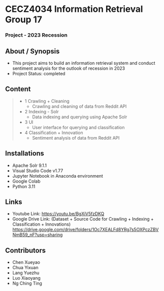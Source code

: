 # CECZ4034 Information Retrieval Group 17
### Project - 2023 Recession

## About / Synopsis

* This project aims to build an information retrieval system and conduct sentiment analysis for the outlook of recession in 2023
* Project Status: completed

## Content

> * 1 Crawling + Cleaning
>   * Crawling and cleaning of data from Reddit API
> * 2 Indexing - Solr
>   * Data indexing and querying using Apache Solr
> * 3 UI
>   * User interface for querying and classification
> * 4 Classification + Innovation
>   * Sentiment analysis of data from Reddit API

## Installations

* Apache Solr 9.1.1
* Visual Studio Code v1.77
* Jupyter Notebook in Anaconda environment
* Google Colab
* Python 3.11

## Links

* Youtube Link: https://youtu.be/BgXiV5fzDKQ
* Google Drive Link: (Dataset + Source Code for Crawling + Indexing + Classification + Innovations) https://drive.google.com/drive/folders/1Oc7XEALFd8YRg7s5OXPczZBVNmB59_nF?usp=sharing

## Contributors

* Chen Xueyao
* Chua Yixuan
* Lang Yuezhu
* Luo Xiaoyang
* Ng Ching Ting
